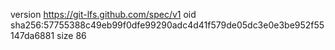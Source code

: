 version https://git-lfs.github.com/spec/v1
oid sha256:57755388c49eb99f0dfe99290adc4d41f579de05dc3e0e3be952f55147da6881
size 86
